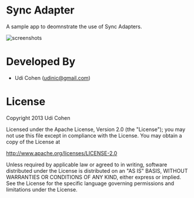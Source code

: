 Sync Adapter
========================

A sample app to deomnstrate the use of Sync Adapters.

![screenshots](https://raw.github.com/Udinic/SyncAdapter/master/screenshots/sampleapp.png)


Developed By
============

* Udi Cohen (udinic@gmail.com)



License
=======

Copyright 2013 Udi Cohen

Licensed under the Apache License, Version 2.0 (the "License");
you may not use this file except in compliance with the License.
You may obtain a copy of the License at

   http://www.apache.org/licenses/LICENSE-2.0

Unless required by applicable law or agreed to in writing, software
distributed under the License is distributed on an "AS IS" BASIS,
WITHOUT WARRANTIES OR CONDITIONS OF ANY KIND, either express or implied.
See the License for the specific language governing permissions and
limitations under the License.
